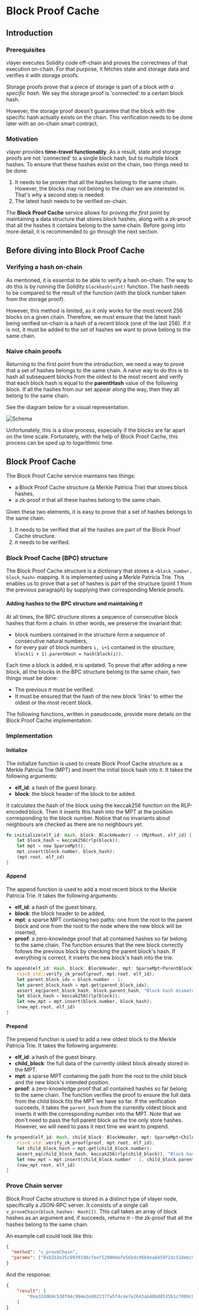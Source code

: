 # Block Proof Cache

## Introduction

### Prerequisites

vlayer executes Solidity code off-chain and proves the correctness of that execution on-chain. For that purpose, it fetches state and storage data and verifies it with storage proofs.

Storage proofs prove that a piece of storage is part of a block _with a specific hash_. We say the storage proof is 'connected' to a certain block hash.

However, the storage proof doesn't guarantee that the block with the specific hash actually exists on the chain. This verification needs to be done later with an on-chain smart contract.

### Motivation

vlayer provides **time-travel functionality**. As a result, state and storage proofs are not 'connected' to a single block hash, but to multiple block hashes. To ensure that these hashes exist on the chain, two things need to be done:

1. It needs to be proven that all the hashes belong to the same chain. However, the blocks may not belong to the chain we are interested in. That's why a second step is needed.
2. The latest hash needs to be verified on-chain.

The **Block Proof Cache** service allows for proving _the first point_ by maintaining a data structure that stores block hashes, along with a zk-proof that all the hashes it contains belong to the same chain. Before going into more detail, it is recommended to go through the next section.

## Before diving into Block Proof Cache

### Verifying a hash on-chain

As mentioned, it is essential to be able to verify a hash on-chain. The way to do this is by running the Solidity `blockhash(uint)` function. The hash needs to be compared to the result of the function (with the block number taken from the storage proof).

However, this method is limited, as it only works for the most recent 256 blocks on a given chain. Therefore, we must ensure that the latest hash being verified on-chain is a hash of a recent block (one of the last 256). If it is not, it must be added to the set of hashes we want to prove belong to the same chain.

### Naive chain proofs

Returning to the first point from the introduction, we need a way to prove that a set of hashes belongs to the same chain. A naive way to do this is to hash all subsequent blocks from the oldest to the most recent and verify that each block hash is equal to the **parentHash** value of the following block. If all the hashes from our set appear along the way, then they all belong to the same chain.

See the diagram below for a visual representation.

![Schema](/images/architecture/block-proof.png)

Unfortunately, this is a slow process, especially if the blocks are far apart on the time scale. Fortunately, with the help of Block Proof Cache, this process can be sped up to logarithmic time.

## Block Proof Cache

The Block Proof Cache service maintains two things:
- a Block Proof Cache structure (a Merkle Patricia Trie) that stores block hashes,
- a zk-proof 𝜋 that all these hashes belong to the same chain.

Given these two elements, it is easy to prove that a set of hashes belongs to the same chain.
1. It needs to be verified that all the hashes are part of the Block Proof Cache structure.
2. 𝜋 needs to be verified.

### Block Proof Cache (BPC) structure

The Block Proof Cache structure is a dictionary that stores a `<block_number, block_hash>` mapping. It is implemented using a Merkle Patricia Trie. This enables us to prove that a set of hashes is part of the structure (point 1 from the previous paragraph) by supplying their corresponding Merkle proofs.

#### Adding hashes to the BPC structure and maintaining 𝜋

At all times, the BPC structure stores a sequence of consecutive block hashes that form a chain. In other words, we preserve the invariant that:
- block numbers contained in the structure form a sequence of consecutive natural numbers,
- for every pair of block numbers `i, i+1` contained in the structure, `block(i + 1).parentHash = hash(block(i))`.

Each time a block is added, 𝜋 is updated. To prove that after adding a new block, all the blocks in the BPC structure belong to the same chain, two things must be done:
- The previous 𝜋 must be verified.
- It must be ensured that the hash of the new block 'links' to either the oldest or the most recent block.

The following functions, written in pseudocode, provide more details on the Block Proof Cache implementation.

### Implementation

#### Initialize

The initialize function is used to create Block Proof Cache structure as a Merkle Patricia Trie (MPT) and insert the initial block hash into it. It takes the following arguments:

- **elf_id**: a hash of the guest binary.
- **block**: the block header of the block to be added.

It calculates the hash of the block using the keccak256 function on the RLP-encoded block. Then it inserts this hash into the MPT at the position corresponding to the block number. Notice that no invariants about neighbours are checked as there are no neighbours yet.

```rs
fn initialize(elf_id: Hash, block: BlockHeader) -> (MptRoot, elf_id) {
    let block_hash = keccak256(rlp(block));
    let mpt = new SparseMpt();
    mpt.insert(block.number, block_hash);
    (mpt.root, elf_id)
}
```

#### Append

The append function is used to add a most recent block to the Merkle Patricia Trie. It takes the following arguments:

- **elf_id**: a hash of the guest binary,
- **block**: the block header to be added,
- **mpt**: a sparse MPT containing two paths: one from the root to the parent block and one from the root to the node where the new block will be inserted,
- **proof**: a zero-knowledge proof that all contained hashes so far belong to the same chain.
  The function ensures that the new block correctly follows the previous block by checking the parent block's hash. If everything is correct, it inserts the new block's hash into the trie.

```rs
fn append(elf_id: Hash, block: BlockHeader, mpt: SparseMpt<ParentBlockIdx, NewBlockIdx>, proof: ZkProof) -> (MptRoot, elf_id) {
    risc0_std::verify_zk_proof(proof, mpt.root, elf_id);
    let parent_block_idx = block.number - 1;
    let parent_block_hash = mpt.get(parent_block_idx);
    assert_eq(parent_block_hash, block.parent_hash, "Block hash mismatch");
    let block_hash = keccak256(rlp(block));
    let new_mpt = mpt.insert(block.number, block_hash);
    (new_mpt.root, elf_id)
}
```

#### Prepend

The prepend function is used to add a new oldest block to the Merkle Patricia Trie. It takes the following arguments:

- **elf_id**: a hash of the guest binary.
- **child_block**: the full data of the currently oldest block already stored in the MPT.
- **mpt**: a sparse MPT containing the path from the root to the child block and the new block's intended position.
- **proof**: a zero-knowledge proof that all contained hashes so far belong to the same chain.
  The function verifies the proof to ensure the full data from the child block fits the MPT we have so far. If the verification succeeds, it takes the `parent_hash` from the currently oldest block and inserts it with the corresponding number into the MPT. Note that we don't need to pass the full parent block as the trie only store hashes. However, we will need to pass it next time we want to prepend.

```rs
fn prepend(elf_id: Hash, child_block: BlockHeader, mpt: SparseMpt<ChildBlockIdx, NewBlockIdx>, proof: ZkProof) -> (MptRoot, elf_id) {
    risc0_std::verify_zk_proof(proof, mpt.root, elf_id);
    let child_block_hash = mpt.get(child_block.number);
    assert_eq(child_block_hash, keccak256(rlp(child_block)), "Block hash mismatch");
    let new_mpt = mpt.insert(child_block.number - 1, child_block.parent_hash);
    (new_mpt.root, elf_id)
}
```

### Prove Chain server

Block Proof Cache structure is stored in a distinct type of vlayer node, specifically a JSON-RPC server. It consists of a single call `v_proveChain(block_hashes: Hash[])`. This call takes an array of block hashes as an argument and, if succeeds, returns 𝜋 - the zk-proof that all the hashes belong to the same chain.

An example call could look like this:

```json
{
  "method": "v_proveChain",
  "params": ["0xb2b3e25c8939198cfeef52980defe56bdc96b8ea8459f2dc518ebc54e80f55a2", "0x162f1aa6efac84780a1cdba8f61e9d381cf103600b6122c8c56f4ebf3395beeb", "0x67df7671915189f30b83869a794df3acfaab6ed0b4644f81a2779866789a4412"]
}
```

And the response:

```json
{
    "result": [
        "0xe32ddb9c538f04c994e2e802237fa5f4c4e7e2643ab48bd8535b1c7009c8aa81"
    ]
}
```
